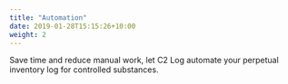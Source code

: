 ```yaml
---
title: "Automation"
date: 2019-01-28T15:15:26+10:00
weight: 2
---
```


Save time and reduce manual work, let C2 Log automate your perpetual inventory log for controlled substances.

